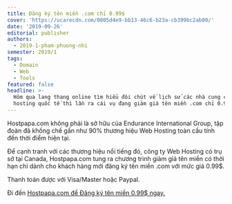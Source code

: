 ```yaml
---
title: Đăng ký tên miền .com chỉ 0.99$
cover: 'https://ucarecdn.com/0805d4e9-bb13-46c6-b23a-cb399bc2ab80/'
date: '2019-09-26'
editorial: publisher
authors:
  - 2019-1-pham-phuong-nhi
semester: 2019/1
tags:
  - Domain
  - Web
  - Tools
featured: false
headline: >-
  Hôm qua lang thang online tìm hiểu đôi chút về lịch sử các nhà cung cấp
  hosting quốc tế thì lần ra cái vụ đang giảm giá tên miền .com chỉ 0.99$
---
```

Hostpapa.com không phải là sở hữu của Endurance International Group, tập đoàn đã khống chế gần như 90% thương hiệu Web Hosting toàn cầu tính đến thời điểm hiện tại.

Để cạnh tranh với các thương hiệu nổi tiếng đó, công ty Web Hosting có trụ sở tại Canada, Hostpapa.com tung ra chương trình giảm giá tên miền có thời hạn chỉ dành cho khách hàng mới đăng ký tên miền .com với mức giá 0.99$.

Thanh toán được với Visa/Master hoặc Paypal.

Đi đến [Hostpapa.com để Đăng ký tên miền 0.99$ ngay.](https://www.hostpapa.com/domains/)
